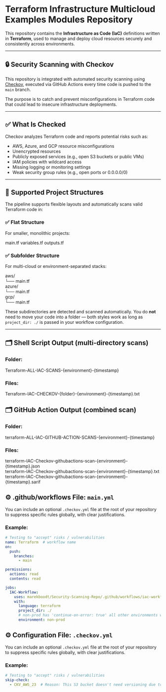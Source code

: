 # Terraform Infrastructure Multicloud Examples Modules Repository

This repository contains the **Infrastructure as Code (IaC)** definitions written in **Terraform**, used to manage and deploy cloud resources securely and consistently across environments.

---

## 🔒 Security Scanning with Checkov

This repository is integrated with automated security scanning using [Checkov](https://www.checkov.io), executed via GitHub Actions every time code is pushed to the `main` branch.

The purpose is to catch and prevent misconfigurations in Terraform code that could lead to insecure infrastructure deployments.

---

## ✅ What Is Checked

Checkov analyzes Terraform code and reports potential risks such as:

- AWS, Azure, and GCP resource misconfigurations
- Unencrypted resources
- Publicly exposed services (e.g., open S3 buckets or public VMs)
- IAM policies with wildcard access
- Missing logging or monitoring settings
- Weak security group rules (e.g., open ports or 0.0.0.0/0)

---

## 📁 Supported Project Structures

The pipeline supports flexible layouts and automatically scans valid Terraform code in:

### ✅ Flat Structure
For smaller, monolithic projects:

main.tf
variables.tf
outputs.tf

### ✅ Subfolder Structure
For multi-cloud or environment-separated stacks:

aws/  
└── main.tf  
azure/  
└── main.tf  
gcp/  
└── main.tf  

These subdirectories are detected and scanned automatically. You do **not** need to move your code into a folder — both styles work as long as `project_dir: ./` is passed in your workflow configuration.

---

## 🗂️ Shell Script Output (multi-directory scans)
### Folder:  
Terraform-ALL-IAC-SCANS-{environment}-{timestamp}

### Files:  
Terraform-IAC-CHECKOV-{folder}-{environment}-{timestamp}.txt

## 🗂️ GitHub Action Output (combined scan)
### Folder:  
terraform-ALL-IAC-GITHUB-ACTION-SCANS-{environment}-{timestamp}

### Files:  
terraform-IAC-Checkov-githubactions-scan-{environment}-{timestamp}.json  
terraform-IAC-Checkov-githubactions-scan-{environment}-{timestamp}.txt  
terraform-IAC-Checkov-githubactions-scan-{environment}-{timestamp}.sarif  

## ⚙️ .github/workflows File: `main.yml`

You can include an optional `.checkov.yml` file at the root of your repository to suppress specific rules globally, with clear justifications.

### Example:

```yaml
# Testing to "accept" risks / vulnerabilities
name: Terraform  # workflow name
on:
  push:
    branches:
      - main

permissions:
  actions: read
  contents: read

jobs:
  IAC-Workflow:
    uses: marekboodt/Security-Scanning-Repo/.github/workflows/iac-workflow.yml@main
    with:
      language: terraform
      project_dir: ./
      # non-prod has 'continue-on-error: true' all other environments will be stopped if the scans give an error.
      environment: non-prod
```
## ⚙️ Configuration File: `.checkov.yml`

You can include an optional `.checkov.yml` file at the root of your repository to suppress specific rules globally, with clear justifications.

### Example:

```yaml
# Testing to "accept" risks / vulnerabilities
skip-check:
  - CKV_AWS_23  # Reason: This S3 bucket doesn't need versioning due to data retention policy
